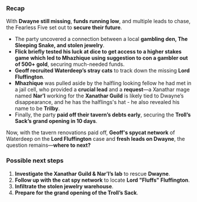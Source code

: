 ### Recap
With **Dwayne still missing**, **funds running low**, and multiple leads to chase, the Fearless Five set out to **secure their future**.

- The party uncovered a connection between a local **gambling den, The Sleeping Snake, and stolen jewelry**.
- **Flick briefly tested his luck at dice to get access to a higher stakes game which led to Mhazhique using suggestion to con a gambler out of 500+ gold**, securing much-needed funds.
- **Geoff recruited Waterdeep’s stray cats** to track down the missing **Lord Fluffington**.
- **Mhazhique** was pulled aside by the halfling looking fellow he had met in a jail cell, who provided a **crucial lead** and a **request**—a Xanathar mage named **Nar’l** working for the **Xanathar Guild** is likely tied to Dwayne’s disappearance, and he has the halflings's hat - he also revealed his name to be **Trilby**.
- Finally, the party **paid off their tavern’s debts early**, securing the **Troll’s Sack’s grand opening in 10 days**.

Now, with the tavern renovations paid off, **Geoff's spycat network** of Waterdeep on the **Lord Fluffington** case and **fresh leads on Dwayne**, the question remains—**where to next?**

### Possible next steps
1. **Investigate the Xanathar Guild & Nar’l’s lab** to rescue **Dwayne**.
2. **Follow up with the cat spy network** to locate **Lord "Fluffs" Fluffington**.
3. **Infiltrate the stolen jewelry warehouse**.
4. **Prepare for the grand opening of the Troll’s Sack**.